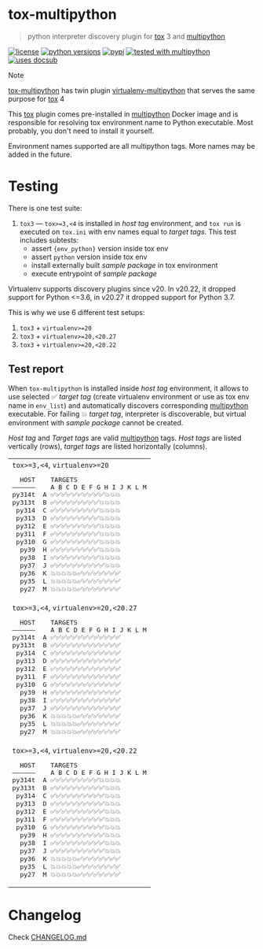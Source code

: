 # tox-multipython
> python interpreter discovery plugin for [tox](https://tox.wiki) 3 and [multipython](https://github.com/makukha/multipython)

[![license](https://img.shields.io/github/license/makukha/tox-multipython.svg)](https://github.com/makukha/tox-multipython/blob/main/LICENSE)
[![python versions](https://img.shields.io/pypi/pyversions/tox-multipython.svg)](https://pypi.org/project/tox-multipython)
[![pypi](https://img.shields.io/pypi/v/tox-multipython.svg#v0.2.1)](https://pypi.python.org/pypi/tox-multipython)
[![tested with multipython](https://img.shields.io/badge/tested_with-multipython-x)](https://github.com/makukha/multipython)
[![uses docsub](https://img.shields.io/badge/uses-docsub-royalblue)](https://github.com/makukha/docsub)

> [!NOTE]
> [tox-multipython]() has twin plugin [virtualenv-multipython](https://github.com/makukha/virtualenv-multipython) that serves the same purpose for [tox](https://tox.wiki) 4

This [tox](https://tox.wiki) plugin comes pre-installed in [multipython](https://hub.docker.com/r/makukha/multipython) Docker image and is responsible for resolving tox environment name to Python executable. Most probably, you don't need to install it yourself.

Environment names supported are all multipython tags. More names may be added in the future.

# Testing

There is one test suite:

1. `tox3` — `tox>=3,<4` is installed in *host tag* environment, and `tox run` is executed on `tox.ini` with env names equal to *target tags*. This test includes subtests:
    - assert `{env_python}` version inside tox env
    - assert `python` version inside tox env
    - install externally built *sample package* in tox environment
    - execute entrypoint of *sample package*

Virtualenv supports discovery plugins since v20. In v20.22, it dropped support for Python <=3.6, in v20.27 it dropped support for Python 3.7.

This is why we use 6 different test setups:

1. `tox3` + `virtualenv>=20`
1. `tox3` + `virtualenv>=20,<20.27`
1. `tox3` + `virtualenv>=20,<20.22`

## Test report

When `tox-multipython` is installed inside *host tag* environment, it allows to use selected ✅ *target tag* (create virtualenv environment or use as tox env name in `env_list`) and automatically discovers corresponding [multipython](https://github.com/makukha/multipython) executable. For failing 💥 *target tag*, interpreter is discoverable, but virtual environment with *sample package* cannot be created.

*Host tag* and *Target tags* are valid [multipython](https://hub.docker.com/r/makukha/multipython) tags. *Host tags* are listed vertically (rows), *target tags* are listed horizontally (columns).

<table>
<tbody>

<tr>
<td>
<code>tox>=3,<4</code>, <code>virtualenv>=20</code>
<!-- docsub: begin -->
<!-- docsub: x pretty tox3-v__ -->
<!-- docsub: lines after 1 upto -1 -->
<pre>
  HOST    TARGETS
——————    A B C D E F G H I J K L M
py314t  A ✅✅✅✅✅✅✅✅✅✅💥💥💥
py313t  B ✅✅✅✅✅✅✅✅✅💥💥💥💥
 py314  C ✅✅✅✅✅✅✅✅✅💥💥💥💥
 py313  D ✅✅✅✅✅✅✅✅✅💥💥💥💥
 py312  E ✅✅✅✅✅✅✅✅✅💥💥💥💥
 py311  F ✅✅✅✅✅✅✅✅✅💥💥💥💥
 py310  G ✅✅✅✅✅✅✅✅✅💥💥💥💥
  py39  H ✅✅✅✅✅✅✅✅✅💥💥💥💥
  py38  I ✅✅✅✅✅✅✅✅✅💥💥💥💥
  py37  J ✅✅✅✅✅✅✅✅✅✅💥💥💥
  py36  K 💥💥💥💥💥✅✅✅✅✅✅✅✅
  py35  L 💥💥💥💥💥✅✅✅✅✅✅✅✅
  py27  M 💥💥💥💥💥✅✅✅✅✅✅✅✅
</pre>
<!-- docsub: end -->
</td>
</tr>

<tr>
<td>
<code>tox>=3,<4</code>, <code>virtualenv>=20,<20.27</code>
<!-- docsub: begin -->
<!-- docsub: x pretty tox3-v27 -->
<!-- docsub: lines after 1 upto -1 -->
<pre>
  HOST    TARGETS
——————    A B C D E F G H I J K L M
py314t  A ✅✅✅✅✅✅✅✅✅✅✅✅✅
py313t  B ✅✅✅✅✅✅✅✅✅✅✅✅✅
 py314  C ✅✅✅✅✅✅✅✅✅✅✅✅✅
 py313  D ✅✅✅✅✅✅✅✅✅✅✅✅✅
 py312  E ✅✅✅✅✅✅✅✅✅✅✅✅✅
 py311  F ✅✅✅✅✅✅✅✅✅✅✅✅✅
 py310  G ✅✅✅✅✅✅✅✅✅✅✅✅✅
  py39  H ✅✅✅✅✅✅✅✅✅✅✅✅✅
  py38  I ✅✅✅✅✅✅✅✅✅✅✅✅✅
  py37  J ✅✅✅✅✅✅✅✅✅✅✅✅✅
  py36  K 💥💥💥💥💥✅✅✅✅✅✅✅✅
  py35  L 💥💥💥💥💥✅✅✅✅✅✅✅✅
  py27  M 💥💥💥💥💥✅✅✅✅✅✅✅✅
</pre>
<!-- docsub: end -->
</td>
</tr>

<tr>
<td>
<code>tox>=3,<4</code>, <code>virtualenv>=20,<20.22</code>
<!-- docsub: begin -->
<!-- docsub: x pretty tox3-v22 -->
<!-- docsub: lines after 1 upto -1 -->
<pre>
  HOST    TARGETS
——————    A B C D E F G H I J K L M
py314t  A ✅✅✅✅✅✅✅✅✅💥💥💥💥
py313t  B ✅✅✅✅✅✅✅✅✅✅💥💥💥
 py314  C ✅✅✅✅✅✅✅✅✅✅💥💥💥
 py313  D ✅✅✅✅✅✅✅✅✅✅💥💥💥
 py312  E ✅✅✅✅✅✅✅✅✅✅💥💥💥
 py311  F ✅✅✅✅✅✅✅✅✅✅💥💥💥
 py310  G ✅✅✅✅✅✅✅✅✅✅💥💥💥
  py39  H ✅✅✅✅✅✅✅✅✅✅💥💥💥
  py38  I ✅✅✅✅✅✅✅✅✅✅💥💥💥
  py37  J ✅✅✅✅✅✅✅✅✅✅💥💥💥
  py36  K 💥💥💥💥💥✅✅✅✅✅✅✅✅
  py35  L 💥💥💥💥💥✅✅✅✅✅✅✅✅
  py27  M 💥💥💥💥💥✅✅✅✅✅✅✅✅
</pre>
<!-- docsub: end -->
</td>
</tr>

</tbody>
</table>


# Changelog

Check [CHANGELOG.md](https://github.com/makukha/tox-multipython/tree/main/CHANGELOG.md)
